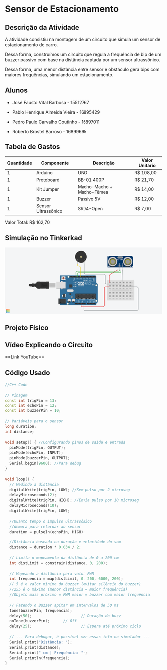 # Sensor de Estacionamento

## Descrição da Atividade

A atividade consistiu na montagem de um circuito que simula um sensor de estacionamento de carro.

Dessa forma, construímos um circuito que regula a frequência de bip de um buzzer passivo com base na distância captada por um sensor ultrassônico.

Dessa forma, uma menor distância entre sensor e obstáculo gera bips com maiores frequências, simulando um estacionamento.


## Alunos

* José Fausto Vital Barbosa - 15512767

* Pablo Henrique Almeida Vieira - 16895429

* Pedro Paulo Carvalho Coutinho - 16897011

* Roberto Brostel Barroso - 16899695


## Tabela de Gastos

| Quantidade | Componente | Descrição | Valor Unitário |
|----------|----------|----------|----------|
| 1 | Arduino | UNO | R$ 108,00 |
| 1 | Protoboard | BB-01 400P | R$ 21,70 |
| 1 | Kit Jumper | Macho-Macho + Macho-Fêmea | R$ 14,00 |
| 1 | Buzzer | Passivo 5V | R$ 12,00 |
| 1 | Sensor Ultrassônico | SR04-Open | R$ 7,00 |


Valor Total: R$ 162,70


## Simulação no Tinkerkad

![](Imagens/Tinkercad2.png)


## Projeto Físico


## Vídeo Explicando o Circuito
==Link YouTube==


## Código Usado

```C++
//C++ Code

// Pinagem
const int trigPin = 13;
const int echoPin = 12;
const int buzzerPin = 10;

// Variáveis para o sensor
long duration;
int distance;

void setup() { //Configurando pinos de saída e entrada
  pinMode(trigPin, OUTPUT);
  pinMode(echoPin, INPUT);
  pinMode(buzzerPin, OUTPUT);
  Serial.begin(9600); //Para debug
}

void loop() {
  // Medindo a distância
  digitalWrite(trigPin, LOW); //Sem pulso por 2 microseg
  delayMicroseconds(2);
  digitalWrite(trigPin, HIGH); //Envia pulso por 10 microseg
  delayMicroseconds(10);
  digitalWrite(trigPin, LOW);

  //Quanto tempo o impulso ultrassônico 
  //demora para retornar ao sensor
  duration = pulseIn(echoPin, HIGH);
  
  //Distância baseada na duração e velocidade do som
  distance = duration * 0.034 / 2;

  // Limita o mapeamento da distância de 0 a 200 cm
  int distLimit = constrain(distance, 0, 200);

  // Mapeando a distância para valor PWM
  int frequencia = map(distLimit, 0, 200, 6000, 200);
  // 5 é o valor mínimo do buzzer (evitar silêncio do buzzer)
  //255 é o máximo (menor distância = maior frequência)
  //Objeto mais próximo = PWM maior = buzzer com maior frequência
  
  // Fazendo o Buzzer apitar em intervalos de 50 ms
  tone(buzzerPin, frequencia); 
  delay(50);                      // Duração do buzz
  noTone(buzzerPin);      // Off
  delay(25);                      // Espera até próximo ciclo

  // --- Para debugar, é possível ver essas info no simulador ---
  Serial.print("Distância: ");
  Serial.print(distance);
  Serial.print(" cm | Frequência: ");
  Serial.println(frequencia);
}
```
